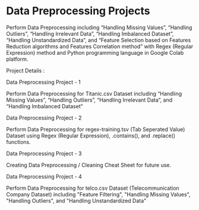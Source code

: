 # Data Preprocessing Projects

Perform Data Preprocessing including “Handling Missing Values”, “Handling 
Outliers”, “Handling Irrelevant Data”, “Handling Imbalanced Dataset”, “Handling 
Unstandardized Data”, and “Feature Selection based on Features Reduction algorithms and 
Features Correlation method” with Regex (Regular Expression) method and Python
programming language in Google Colab platform.

Project Details :

Data Preprocessing Project - 1

Perform Data Preprocessing for Titanic.csv Dataset including “Handling Missing Values”, “Handling Outliers”, “Handling Irrelevant Data”, and “Handling Imbalanced Dataset”


Data Preprocessing Project - 2

Perform Data Preprocessing for regex-training.tsv (Tab Seperated Value) Dataset using Regex (Regular Expression), .contains(), and .replace() functions.


Data Preprocessing Project - 3

Creating Data Preprocessing / Cleaning Cheat Sheet for future use.


Data Preprocessing Project - 4

Perform Data Preprocessing for telco.csv Dataset (Telecommunication Company Dataset) including "Feature Filtering", "Handling Missing Values", "Handling Outliers", and "Handling Unstandardized Data"
